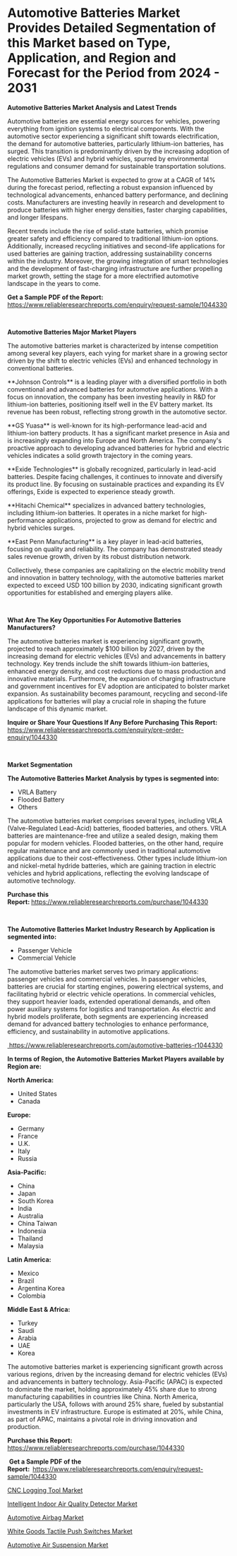 <p><h1>Automotive Batteries Market Provides Detailed Segmentation of this Market based on Type, Application, and Region and Forecast for the Period from 2024 - 2031</h1></p><p><strong>Automotive Batteries Market Analysis and Latest Trends</strong></p>
<p><p>Automotive batteries are essential energy sources for vehicles, powering everything from ignition systems to electrical components. With the automotive sector experiencing a significant shift towards electrification, the demand for automotive batteries, particularly lithium-ion batteries, has surged. This transition is predominantly driven by the increasing adoption of electric vehicles (EVs) and hybrid vehicles, spurred by environmental regulations and consumer demand for sustainable transportation solutions.</p><p>The Automotive Batteries Market is expected to grow at a CAGR of 14% during the forecast period, reflecting a robust expansion influenced by technological advancements, enhanced battery performance, and declining costs. Manufacturers are investing heavily in research and development to produce batteries with higher energy densities, faster charging capabilities, and longer lifespans.</p><p>Recent trends include the rise of solid-state batteries, which promise greater safety and efficiency compared to traditional lithium-ion options. Additionally, increased recycling initiatives and second-life applications for used batteries are gaining traction, addressing sustainability concerns within the industry. Moreover, the growing integration of smart technologies and the development of fast-charging infrastructure are further propelling market growth, setting the stage for a more electrified automotive landscape in the years to come.</p></p>
<p><strong>Get a Sample PDF of the Report:&nbsp;</strong> <a href="https://www.reliableresearchreports.com/enquiry/request-sample/1044330?utm_campaign=32&utm_medium=2&utm_source=Github&utm_content=ia&utm_term=01112024&utm_id=automotive-batteries">https://www.reliableresearchreports.com/enquiry/request-sample/1044330</a></p>
<p>&nbsp;</p>
<p><strong>Automotive Batteries Major Market Players</strong></p>
<p><p>The automotive batteries market is characterized by intense competition among several key players, each vying for market share in a growing sector driven by the shift to electric vehicles (EVs) and enhanced technology in conventional batteries.</p><p>**Johnson Controls** is a leading player with a diversified portfolio in both conventional and advanced batteries for automotive applications. With a focus on innovation, the company has been investing heavily in R&D for lithium-ion batteries, positioning itself well in the EV battery market. Its revenue has been robust, reflecting strong growth in the automotive sector.</p><p>**GS Yuasa** is well-known for its high-performance lead-acid and lithium-ion battery products. It has a significant market presence in Asia and is increasingly expanding into Europe and North America. The company's proactive approach to developing advanced batteries for hybrid and electric vehicles indicates a solid growth trajectory in the coming years.</p><p>**Exide Technologies** is globally recognized, particularly in lead-acid batteries. Despite facing challenges, it continues to innovate and diversify its product line. By focusing on sustainable practices and expanding its EV offerings, Exide is expected to experience steady growth.</p><p>**Hitachi Chemical** specializes in advanced battery technologies, including lithium-ion batteries. It operates in a niche market for high-performance applications, projected to grow as demand for electric and hybrid vehicles surges.</p><p>**East Penn Manufacturing** is a key player in lead-acid batteries, focusing on quality and reliability. The company has demonstrated steady sales revenue growth, driven by its robust distribution network.</p><p>Collectively, these companies are capitalizing on the electric mobility trend and innovation in battery technology, with the automotive batteries market expected to exceed USD 100 billion by 2030, indicating significant growth opportunities for established and emerging players alike.</p></p>
<p>&nbsp;</p>
<p><strong>What Are The Key Opportunities For Automotive Batteries Manufacturers?</strong></p>
<p><p>The automotive batteries market is experiencing significant growth, projected to reach approximately $100 billion by 2027, driven by the increasing demand for electric vehicles (EVs) and advancements in battery technology. Key trends include the shift towards lithium-ion batteries, enhanced energy density, and cost reductions due to mass production and innovative materials. Furthermore, the expansion of charging infrastructure and government incentives for EV adoption are anticipated to bolster market expansion. As sustainability becomes paramount, recycling and second-life applications for batteries will play a crucial role in shaping the future landscape of this dynamic market.</p></p>
<p><strong>Inquire or Share Your Questions If Any Before Purchasing This Report:</strong> <a href="https://www.reliableresearchreports.com/enquiry/pre-order-enquiry/1044330?utm_campaign=32&utm_medium=2&utm_source=Github&utm_content=ia&utm_term=01112024&utm_id=automotive-batteries">https://www.reliableresearchreports.com/enquiry/pre-order-enquiry/1044330</a></p>
<p>&nbsp;</p>
<p><strong>Market Segmentation</strong></p>
<p><strong>The Automotive Batteries Market Analysis by types is segmented into:</strong></p>
<p><ul><li>VRLA Battery</li><li>Flooded Battery</li><li>Others</li></ul></p>
<p><p>The automotive batteries market comprises several types, including VRLA (Valve-Regulated Lead-Acid) batteries, flooded batteries, and others. VRLA batteries are maintenance-free and utilize a sealed design, making them popular for modern vehicles. Flooded batteries, on the other hand, require regular maintenance and are commonly used in traditional automotive applications due to their cost-effectiveness. Other types include lithium-ion and nickel-metal hydride batteries, which are gaining traction in electric vehicles and hybrid applications, reflecting the evolving landscape of automotive technology.</p></p>
<p><strong>Purchase this Report:&nbsp;</strong><a href="https://www.reliableresearchreports.com/purchase/1044330?utm_campaign=32&utm_medium=2&utm_source=Github&utm_content=ia&utm_term=01112024&utm_id=automotive-batteries">https://www.reliableresearchreports.com/purchase/1044330</a></p>
<p>&nbsp;</p>
<p><strong>The Automotive Batteries Market Industry Research by Application is segmented into:</strong></p>
<p><ul><li>Passenger Vehicle</li><li>Commercial Vehicle</li></ul></p>
<p><p>The automotive batteries market serves two primary applications: passenger vehicles and commercial vehicles. In passenger vehicles, batteries are crucial for starting engines, powering electrical systems, and facilitating hybrid or electric vehicle operations. In commercial vehicles, they support heavier loads, extended operational demands, and often power auxiliary systems for logistics and transportation. As electric and hybrid models proliferate, both segments are experiencing increased demand for advanced battery technologies to enhance performance, efficiency, and sustainability in automotive applications.</p></p>
<p><a href="https://www.reliableresearchreports.com/automotive-batteries-r1044330?utm_campaign=32&utm_medium=2&utm_source=Github&utm_content=ia&utm_term=01112024&utm_id=automotive-batteries">&nbsp;https://www.reliableresearchreports.com/automotive-batteries-r1044330</a></p>
<p><strong>In terms of Region, the Automotive Batteries Market Players available by Region are:</strong></p>
<p>
    <p> <strong> North America: </strong>
        <ul>
            <li>United States</li>
            <li>Canada</li>
        </ul>
        </p> 
    <p> <strong> Europe: </strong>
        <ul>
            <li>Germany</li>
            <li>France</li>
            <li>U.K.</li>
            <li>Italy</li>
            <li>Russia</li>
        </ul>
        </p> 
    <p> <strong> Asia-Pacific: </strong>
        <ul>
            <li>China</li>
            <li>Japan</li>
            <li>South Korea</li>
            <li>India</li>
            <li>Australia</li>
            <li>China Taiwan</li>
            <li>Indonesia</li>
            <li>Thailand</li>
            <li>Malaysia</li>
        </ul>
        </p> 
    <p> <strong> Latin America: </strong>
        <ul>
            <li>Mexico</li>
            <li>Brazil</li>
            <li>Argentina Korea</li>
            <li>Colombia</li>
        </ul>
        </p> 
    <p> <strong> Middle East & Africa: </strong>
        <ul>
            <li>Turkey</li>
            <li>Saudi</li>
            <li>Arabia</li>
            <li>UAE</li>
            <li>Korea</li>
        </ul>
    </p>
    </p>
<p><p>The automotive batteries market is experiencing significant growth across various regions, driven by the increasing demand for electric vehicles (EVs) and advancements in battery technology. Asia-Pacific (APAC) is expected to dominate the market, holding approximately 45% share due to strong manufacturing capabilities in countries like China. North America, particularly the USA, follows with around 25% share, fueled by substantial investments in EV infrastructure. Europe is estimated at 20%, while China, as part of APAC, maintains a pivotal role in driving innovation and production.</p></p>
<p><strong>Purchase this Report: </strong><a href="https://www.reliableresearchreports.com/purchase/1044330?utm_campaign=32&utm_medium=2&utm_source=Github&utm_content=ia&utm_term=01112024&utm_id=automotive-batteries">https://www.reliableresearchreports.com/purchase/1044330</a></p>
<p>&nbsp;<strong>Get a Sample PDF of the Report:&nbsp;&nbsp;</strong><a href="https://www.reliableresearchreports.com/enquiry/request-sample/1044330?utm_campaign=32&utm_medium=2&utm_source=Github&utm_content=ia&utm_term=01112024&utm_id=automotive-batteries">https://www.reliableresearchreports.com/enquiry/request-sample/1044330</a></p>
<p><strong></strong></p>
<p><p><a href="https://issuu.com/reportprime-2/docs/cnc-logging-tool-market-size-2030.p_e9599c89e811e7?utm_campaign=32&utm_medium=2&utm_source=Github&utm_content=ia&utm_term=01112024&utm_id=automotive-batteries">CNC Logging Tool Market</a></p><p><a href="https://issuu.com/reportprime-2/docs/intelligent-indoor-air-quality-dete_52a5e78077c665?utm_campaign=32&utm_medium=2&utm_source=Github&utm_content=ia&utm_term=01112024&utm_id=automotive-batteries">Intelligent Indoor Air Quality Detector Market</a></p><p><a href="https://github.com/isbel3opkkem/Market-Research-Report-List-1/blob/main/automotive-airbag-market.md?utm_campaign=32&utm_medium=2&utm_source=Github&utm_content=ia&utm_term=01112024&utm_id=automotive-batteries">Automotive Airbag Market</a></p><p><a href="https://www.linkedin.com/pulse/white-goods-tactile-push-switches-market-outlook-forecast-j0pke?utm_campaign=32&utm_medium=2&utm_source=Github&utm_content=ia&utm_term=01112024&utm_id=automotive-batteries">White Goods Tactile Push Switches Market</a></p><p><a href="https://github.com/cristy9x9bur/Market-Research-Report-List-1/blob/main/automotive-air-suspension-market.md?utm_campaign=32&utm_medium=2&utm_source=Github&utm_content=ia&utm_term=01112024&utm_id=automotive-batteries">Automotive Air Suspension Market</a></p></p>